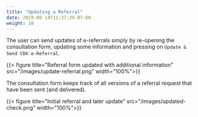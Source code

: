 ```yaml
---
title: "Updating a Referral"
date: 2019-06-14T11:37:29-07:00
weight: 10
---
```



The user can send updates of e-referrals simply by re-opening the consultation form, updating some information and pressing on `Update & Send CDX e-Referral`.


{{< figure title="Referral form updated with additional information" src="/images/update-referral.png" width="100%">}}

The consultation form keeps track of all versions of a referral request that have been sent (and delivered).

{{< figure title="Initial referral and later update" src="/images/updated-check.png" width="100%">}}
